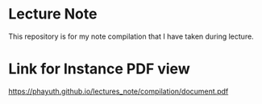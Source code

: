 # Lecture Note
This repository is for my note compilation that I have taken during lecture.
# Link for Instance PDF view
https://phayuth.github.io/lectures_note/compilation/document.pdf